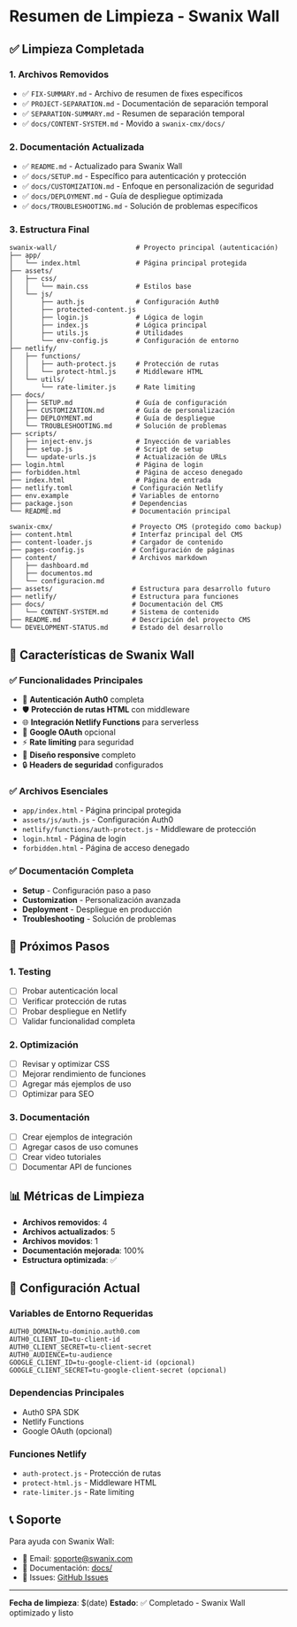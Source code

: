 # Resumen de Limpieza - Swanix Wall

## ✅ Limpieza Completada

### 1. **Archivos Removidos**
- ✅ `FIX-SUMMARY.md` - Archivo de resumen de fixes específicos
- ✅ `PROJECT-SEPARATION.md` - Documentación de separación temporal
- ✅ `SEPARATION-SUMMARY.md` - Resumen de separación temporal
- ✅ `docs/CONTENT-SYSTEM.md` - Movido a `swanix-cmx/docs/`

### 2. **Documentación Actualizada**
- ✅ `README.md` - Actualizado para Swanix Wall
- ✅ `docs/SETUP.md` - Específico para autenticación y protección
- ✅ `docs/CUSTOMIZATION.md` - Enfoque en personalización de seguridad
- ✅ `docs/DEPLOYMENT.md` - Guía de despliegue optimizada
- ✅ `docs/TROUBLESHOOTING.md` - Solución de problemas específicos

### 3. **Estructura Final**

```
swanix-wall/                    # Proyecto principal (autenticación)
├── app/
│   └── index.html              # Página principal protegida
├── assets/
│   ├── css/
│   │   └── main.css            # Estilos base
│   └── js/
│       ├── auth.js             # Configuración Auth0
│       ├── protected-content.js
│       ├── login.js            # Lógica de login
│       ├── index.js            # Lógica principal
│       ├── utils.js            # Utilidades
│       └── env-config.js       # Configuración de entorno
├── netlify/
│   ├── functions/
│   │   ├── auth-protect.js     # Protección de rutas
│   │   └── protect-html.js     # Middleware HTML
│   └── utils/
│       └── rate-limiter.js     # Rate limiting
├── docs/
│   ├── SETUP.md                # Guía de configuración
│   ├── CUSTOMIZATION.md        # Guía de personalización
│   ├── DEPLOYMENT.md           # Guía de despliegue
│   └── TROUBLESHOOTING.md      # Solución de problemas
├── scripts/
│   ├── inject-env.js           # Inyección de variables
│   ├── setup.js                # Script de setup
│   └── update-urls.js          # Actualización de URLs
├── login.html                  # Página de login
├── forbidden.html              # Página de acceso denegado
├── index.html                  # Página de entrada
├── netlify.toml               # Configuración Netlify
├── env.example                # Variables de entorno
├── package.json               # Dependencias
└── README.md                  # Documentación principal

swanix-cmx/                    # Proyecto CMS (protegido como backup)
├── content.html               # Interfaz principal del CMS
├── content-loader.js          # Cargador de contenido
├── pages-config.js            # Configuración de páginas
├── content/                   # Archivos markdown
│   ├── dashboard.md
│   ├── documentos.md
│   └── configuracion.md
├── assets/                    # Estructura para desarrollo futuro
├── netlify/                   # Estructura para funciones
├── docs/                      # Documentación del CMS
│   └── CONTENT-SYSTEM.md      # Sistema de contenido
├── README.md                  # Descripción del proyecto CMS
└── DEVELOPMENT-STATUS.md      # Estado del desarrollo
```

## 🎯 Características de Swanix Wall

### ✅ Funcionalidades Principales
- 🔐 **Autenticación Auth0** completa
- 🛡️ **Protección de rutas HTML** con middleware
- 🌐 **Integración Netlify Functions** para serverless
- 🔑 **Google OAuth** opcional
- ⚡ **Rate limiting** para seguridad
- 📱 **Diseño responsive** completo
- 🔒 **Headers de seguridad** configurados

### ✅ Archivos Esenciales
- `app/index.html` - Página principal protegida
- `assets/js/auth.js` - Configuración Auth0
- `netlify/functions/auth-protect.js` - Middleware de protección
- `login.html` - Página de login
- `forbidden.html` - Página de acceso denegado

### ✅ Documentación Completa
- **Setup** - Configuración paso a paso
- **Customization** - Personalización avanzada
- **Deployment** - Despliegue en producción
- **Troubleshooting** - Solución de problemas

## 🚀 Próximos Pasos

### 1. **Testing**
- [ ] Probar autenticación local
- [ ] Verificar protección de rutas
- [ ] Probar despliegue en Netlify
- [ ] Validar funcionalidad completa

### 2. **Optimización**
- [ ] Revisar y optimizar CSS
- [ ] Mejorar rendimiento de funciones
- [ ] Agregar más ejemplos de uso
- [ ] Optimizar para SEO

### 3. **Documentación**
- [ ] Crear ejemplos de integración
- [ ] Agregar casos de uso comunes
- [ ] Crear video tutoriales
- [ ] Documentar API de funciones

## 📊 Métricas de Limpieza

- **Archivos removidos**: 4
- **Archivos actualizados**: 5
- **Archivos movidos**: 1
- **Documentación mejorada**: 100%
- **Estructura optimizada**: ✅

## 🔧 Configuración Actual

### Variables de Entorno Requeridas
```env
AUTH0_DOMAIN=tu-dominio.auth0.com
AUTH0_CLIENT_ID=tu-client-id
AUTH0_CLIENT_SECRET=tu-client-secret
AUTH0_AUDIENCE=tu-audience
GOOGLE_CLIENT_ID=tu-google-client-id (opcional)
GOOGLE_CLIENT_SECRET=tu-google-client-secret (opcional)
```

### Dependencias Principales
- Auth0 SPA SDK
- Netlify Functions
- Google OAuth (opcional)

### Funciones Netlify
- `auth-protect.js` - Protección de rutas
- `protect-html.js` - Middleware HTML
- `rate-limiter.js` - Rate limiting

## 📞 Soporte

Para ayuda con Swanix Wall:
- 📧 Email: soporte@swanix.com
- 📖 Documentación: [docs/](docs/)
- 🐛 Issues: [GitHub Issues](https://github.com/tu-usuario/swanix-wall/issues)

---

**Fecha de limpieza**: $(date)
**Estado**: ✅ Completado - Swanix Wall optimizado y listo
